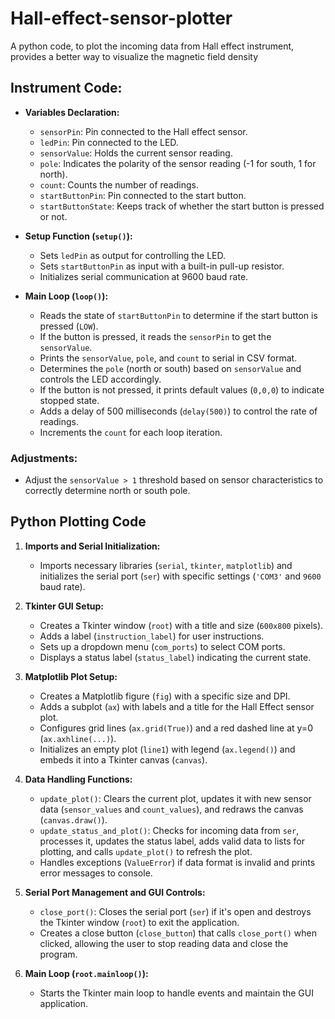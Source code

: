 # Hall-effect-sensor-plotter
A python code, to plot the incoming data from Hall effect instrument, provides a better way to visualize the magnetic field density

## Instrument Code:

- **Variables Declaration:**
  - `sensorPin`: Pin connected to the Hall effect sensor.
  - `ledPin`: Pin connected to the LED.
  - `sensorValue`: Holds the current sensor reading.
  - `pole`: Indicates the polarity of the sensor reading (-1 for south, 1 for north).
  - `count`: Counts the number of readings.
  - `startButtonPin`: Pin connected to the start button.
  - `startButtonState`: Keeps track of whether the start button is pressed or not.

- **Setup Function (`setup()`):**
  - Sets `ledPin` as output for controlling the LED.
  - Sets `startButtonPin` as input with a built-in pull-up resistor.
  - Initializes serial communication at 9600 baud rate.

- **Main Loop (`loop()`):**
  - Reads the state of `startButtonPin` to determine if the start button is pressed (`LOW`).
  - If the button is pressed, it reads the `sensorPin` to get the `sensorValue`.
  - Prints the `sensorValue`, `pole`, and `count` to serial in CSV format.
  - Determines the `pole` (north or south) based on `sensorValue` and controls the LED accordingly.
  - If the button is not pressed, it prints default values (`0,0,0`) to indicate stopped state.
  - Adds a delay of 500 milliseconds (`delay(500)`) to control the rate of readings.
  - Increments the `count` for each loop iteration.

### Adjustments:
- Adjust the `sensorValue > 1` threshold based on sensor characteristics to correctly determine north or south pole.


## Python Plotting Code

1. **Imports and Serial Initialization:**
   - Imports necessary libraries (`serial`, `tkinter`, `matplotlib`) and initializes the serial port (`ser`) with specific settings (`'COM3'` and `9600` baud rate).

2. **Tkinter GUI Setup:**
   - Creates a Tkinter window (`root`) with a title and size (`600x800` pixels).
   - Adds a label (`instruction_label`) for user instructions.
   - Sets up a dropdown menu (`com_ports`) to select COM ports.
   - Displays a status label (`status_label`) indicating the current state.

3. **Matplotlib Plot Setup:**
   - Creates a Matplotlib figure (`fig`) with a specific size and DPI.
   - Adds a subplot (`ax`) with labels and a title for the Hall Effect sensor plot.
   - Configures grid lines (`ax.grid(True)`) and a red dashed line at y=0 (`ax.axhline(...)`).
   - Initializes an empty plot (`line1`) with legend (`ax.legend()`) and embeds it into a Tkinter canvas (`canvas`).

4. **Data Handling Functions:**
   - `update_plot()`: Clears the current plot, updates it with new sensor data (`sensor_values` and `count_values`), and redraws the canvas (`canvas.draw()`).
   - `update_status_and_plot()`: Checks for incoming data from `ser`, processes it, updates the status label, adds valid data to lists for plotting, and calls `update_plot()` to refresh the plot.
   - Handles exceptions (`ValueError`) if data format is invalid and prints error messages to console.

5. **Serial Port Management and GUI Controls:**
   - `close_port()`: Closes the serial port (`ser`) if it's open and destroys the Tkinter window (`root`) to exit the application.
   - Creates a close button (`close_button`) that calls `close_port()` when clicked, allowing the user to stop reading data and close the program.

6. **Main Loop (`root.mainloop()`):**
   - Starts the Tkinter main loop to handle events and maintain the GUI application.
